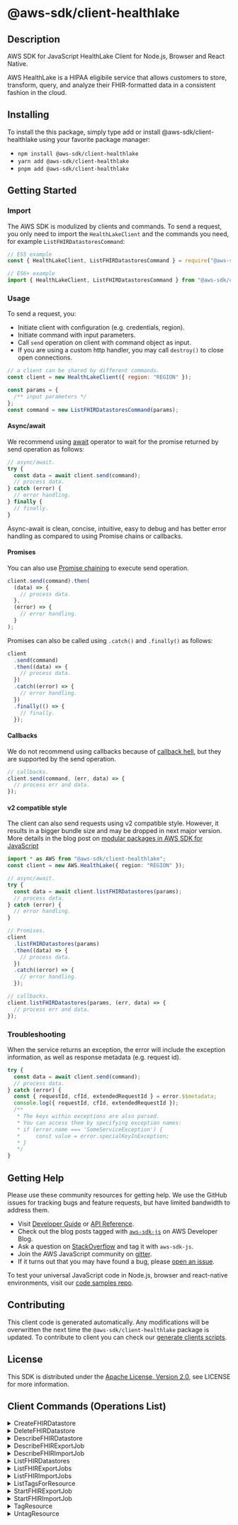 <!-- generated file, do not edit directly -->

# @aws-sdk/client-healthlake

## Description

AWS SDK for JavaScript HealthLake Client for Node.js, Browser and React Native.

<p>AWS HealthLake is a HIPAA eligibile service that allows customers to store,
transform, query, and analyze their FHIR-formatted data in a consistent fashion in the cloud.</p>

## Installing

To install the this package, simply type add or install @aws-sdk/client-healthlake
using your favorite package manager:

- `npm install @aws-sdk/client-healthlake`
- `yarn add @aws-sdk/client-healthlake`
- `pnpm add @aws-sdk/client-healthlake`

## Getting Started

### Import

The AWS SDK is modulized by clients and commands.
To send a request, you only need to import the `HealthLakeClient` and
the commands you need, for example `ListFHIRDatastoresCommand`:

```js
// ES5 example
const { HealthLakeClient, ListFHIRDatastoresCommand } = require("@aws-sdk/client-healthlake");
```

```ts
// ES6+ example
import { HealthLakeClient, ListFHIRDatastoresCommand } from "@aws-sdk/client-healthlake";
```

### Usage

To send a request, you:

- Initiate client with configuration (e.g. credentials, region).
- Initiate command with input parameters.
- Call `send` operation on client with command object as input.
- If you are using a custom http handler, you may call `destroy()` to close open connections.

```js
// a client can be shared by different commands.
const client = new HealthLakeClient({ region: "REGION" });

const params = {
  /** input parameters */
};
const command = new ListFHIRDatastoresCommand(params);
```

#### Async/await

We recommend using [await](https://developer.mozilla.org/en-US/docs/Web/JavaScript/Reference/Operators/await)
operator to wait for the promise returned by send operation as follows:

```js
// async/await.
try {
  const data = await client.send(command);
  // process data.
} catch (error) {
  // error handling.
} finally {
  // finally.
}
```

Async-await is clean, concise, intuitive, easy to debug and has better error handling
as compared to using Promise chains or callbacks.

#### Promises

You can also use [Promise chaining](https://developer.mozilla.org/en-US/docs/Web/JavaScript/Guide/Using_promises#chaining)
to execute send operation.

```js
client.send(command).then(
  (data) => {
    // process data.
  },
  (error) => {
    // error handling.
  }
);
```

Promises can also be called using `.catch()` and `.finally()` as follows:

```js
client
  .send(command)
  .then((data) => {
    // process data.
  })
  .catch((error) => {
    // error handling.
  })
  .finally(() => {
    // finally.
  });
```

#### Callbacks

We do not recommend using callbacks because of [callback hell](http://callbackhell.com/),
but they are supported by the send operation.

```js
// callbacks.
client.send(command, (err, data) => {
  // process err and data.
});
```

#### v2 compatible style

The client can also send requests using v2 compatible style.
However, it results in a bigger bundle size and may be dropped in next major version. More details in the blog post
on [modular packages in AWS SDK for JavaScript](https://aws.amazon.com/blogs/developer/modular-packages-in-aws-sdk-for-javascript/)

```ts
import * as AWS from "@aws-sdk/client-healthlake";
const client = new AWS.HealthLake({ region: "REGION" });

// async/await.
try {
  const data = await client.listFHIRDatastores(params);
  // process data.
} catch (error) {
  // error handling.
}

// Promises.
client
  .listFHIRDatastores(params)
  .then((data) => {
    // process data.
  })
  .catch((error) => {
    // error handling.
  });

// callbacks.
client.listFHIRDatastores(params, (err, data) => {
  // process err and data.
});
```

### Troubleshooting

When the service returns an exception, the error will include the exception information,
as well as response metadata (e.g. request id).

```js
try {
  const data = await client.send(command);
  // process data.
} catch (error) {
  const { requestId, cfId, extendedRequestId } = error.$$metadata;
  console.log({ requestId, cfId, extendedRequestId });
  /**
   * The keys within exceptions are also parsed.
   * You can access them by specifying exception names:
   * if (error.name === 'SomeServiceException') {
   *     const value = error.specialKeyInException;
   * }
   */
}
```

## Getting Help

Please use these community resources for getting help.
We use the GitHub issues for tracking bugs and feature requests, but have limited bandwidth to address them.

- Visit [Developer Guide](https://docs.aws.amazon.com/sdk-for-javascript/v3/developer-guide/welcome.html)
  or [API Reference](https://docs.aws.amazon.com/AWSJavaScriptSDK/v3/latest/index.html).
- Check out the blog posts tagged with [`aws-sdk-js`](https://aws.amazon.com/blogs/developer/tag/aws-sdk-js/)
  on AWS Developer Blog.
- Ask a question on [StackOverflow](https://stackoverflow.com/questions/tagged/aws-sdk-js) and tag it with `aws-sdk-js`.
- Join the AWS JavaScript community on [gitter](https://gitter.im/aws/aws-sdk-js-v3).
- If it turns out that you may have found a bug, please [open an issue](https://github.com/aws/aws-sdk-js-v3/issues/new/choose).

To test your universal JavaScript code in Node.js, browser and react-native environments,
visit our [code samples repo](https://github.com/aws-samples/aws-sdk-js-tests).

## Contributing

This client code is generated automatically. Any modifications will be overwritten the next time the `@aws-sdk/client-healthlake` package is updated.
To contribute to client you can check our [generate clients scripts](https://github.com/aws/aws-sdk-js-v3/tree/main/scripts/generate-clients).

## License

This SDK is distributed under the
[Apache License, Version 2.0](http://www.apache.org/licenses/LICENSE-2.0),
see LICENSE for more information.

## Client Commands (Operations List)

<details>
<summary>
CreateFHIRDatastore
</summary>

[Command API Reference](https://docs.aws.amazon.com/AWSJavaScriptSDK/v3/latest/clients/client-healthlake/classes/createfhirdatastorecommand.html) / [Input](https://docs.aws.amazon.com/AWSJavaScriptSDK/v3/latest/clients/client-healthlake/interfaces/createfhirdatastorecommandinput.html) / [Output](https://docs.aws.amazon.com/AWSJavaScriptSDK/v3/latest/clients/client-healthlake/interfaces/createfhirdatastorecommandoutput.html)

</details>
<details>
<summary>
DeleteFHIRDatastore
</summary>

[Command API Reference](https://docs.aws.amazon.com/AWSJavaScriptSDK/v3/latest/clients/client-healthlake/classes/deletefhirdatastorecommand.html) / [Input](https://docs.aws.amazon.com/AWSJavaScriptSDK/v3/latest/clients/client-healthlake/interfaces/deletefhirdatastorecommandinput.html) / [Output](https://docs.aws.amazon.com/AWSJavaScriptSDK/v3/latest/clients/client-healthlake/interfaces/deletefhirdatastorecommandoutput.html)

</details>
<details>
<summary>
DescribeFHIRDatastore
</summary>

[Command API Reference](https://docs.aws.amazon.com/AWSJavaScriptSDK/v3/latest/clients/client-healthlake/classes/describefhirdatastorecommand.html) / [Input](https://docs.aws.amazon.com/AWSJavaScriptSDK/v3/latest/clients/client-healthlake/interfaces/describefhirdatastorecommandinput.html) / [Output](https://docs.aws.amazon.com/AWSJavaScriptSDK/v3/latest/clients/client-healthlake/interfaces/describefhirdatastorecommandoutput.html)

</details>
<details>
<summary>
DescribeFHIRExportJob
</summary>

[Command API Reference](https://docs.aws.amazon.com/AWSJavaScriptSDK/v3/latest/clients/client-healthlake/classes/describefhirexportjobcommand.html) / [Input](https://docs.aws.amazon.com/AWSJavaScriptSDK/v3/latest/clients/client-healthlake/interfaces/describefhirexportjobcommandinput.html) / [Output](https://docs.aws.amazon.com/AWSJavaScriptSDK/v3/latest/clients/client-healthlake/interfaces/describefhirexportjobcommandoutput.html)

</details>
<details>
<summary>
DescribeFHIRImportJob
</summary>

[Command API Reference](https://docs.aws.amazon.com/AWSJavaScriptSDK/v3/latest/clients/client-healthlake/classes/describefhirimportjobcommand.html) / [Input](https://docs.aws.amazon.com/AWSJavaScriptSDK/v3/latest/clients/client-healthlake/interfaces/describefhirimportjobcommandinput.html) / [Output](https://docs.aws.amazon.com/AWSJavaScriptSDK/v3/latest/clients/client-healthlake/interfaces/describefhirimportjobcommandoutput.html)

</details>
<details>
<summary>
ListFHIRDatastores
</summary>

[Command API Reference](https://docs.aws.amazon.com/AWSJavaScriptSDK/v3/latest/clients/client-healthlake/classes/listfhirdatastorescommand.html) / [Input](https://docs.aws.amazon.com/AWSJavaScriptSDK/v3/latest/clients/client-healthlake/interfaces/listfhirdatastorescommandinput.html) / [Output](https://docs.aws.amazon.com/AWSJavaScriptSDK/v3/latest/clients/client-healthlake/interfaces/listfhirdatastorescommandoutput.html)

</details>
<details>
<summary>
ListFHIRExportJobs
</summary>

[Command API Reference](https://docs.aws.amazon.com/AWSJavaScriptSDK/v3/latest/clients/client-healthlake/classes/listfhirexportjobscommand.html) / [Input](https://docs.aws.amazon.com/AWSJavaScriptSDK/v3/latest/clients/client-healthlake/interfaces/listfhirexportjobscommandinput.html) / [Output](https://docs.aws.amazon.com/AWSJavaScriptSDK/v3/latest/clients/client-healthlake/interfaces/listfhirexportjobscommandoutput.html)

</details>
<details>
<summary>
ListFHIRImportJobs
</summary>

[Command API Reference](https://docs.aws.amazon.com/AWSJavaScriptSDK/v3/latest/clients/client-healthlake/classes/listfhirimportjobscommand.html) / [Input](https://docs.aws.amazon.com/AWSJavaScriptSDK/v3/latest/clients/client-healthlake/interfaces/listfhirimportjobscommandinput.html) / [Output](https://docs.aws.amazon.com/AWSJavaScriptSDK/v3/latest/clients/client-healthlake/interfaces/listfhirimportjobscommandoutput.html)

</details>
<details>
<summary>
ListTagsForResource
</summary>

[Command API Reference](https://docs.aws.amazon.com/AWSJavaScriptSDK/v3/latest/clients/client-healthlake/classes/listtagsforresourcecommand.html) / [Input](https://docs.aws.amazon.com/AWSJavaScriptSDK/v3/latest/clients/client-healthlake/interfaces/listtagsforresourcecommandinput.html) / [Output](https://docs.aws.amazon.com/AWSJavaScriptSDK/v3/latest/clients/client-healthlake/interfaces/listtagsforresourcecommandoutput.html)

</details>
<details>
<summary>
StartFHIRExportJob
</summary>

[Command API Reference](https://docs.aws.amazon.com/AWSJavaScriptSDK/v3/latest/clients/client-healthlake/classes/startfhirexportjobcommand.html) / [Input](https://docs.aws.amazon.com/AWSJavaScriptSDK/v3/latest/clients/client-healthlake/interfaces/startfhirexportjobcommandinput.html) / [Output](https://docs.aws.amazon.com/AWSJavaScriptSDK/v3/latest/clients/client-healthlake/interfaces/startfhirexportjobcommandoutput.html)

</details>
<details>
<summary>
StartFHIRImportJob
</summary>

[Command API Reference](https://docs.aws.amazon.com/AWSJavaScriptSDK/v3/latest/clients/client-healthlake/classes/startfhirimportjobcommand.html) / [Input](https://docs.aws.amazon.com/AWSJavaScriptSDK/v3/latest/clients/client-healthlake/interfaces/startfhirimportjobcommandinput.html) / [Output](https://docs.aws.amazon.com/AWSJavaScriptSDK/v3/latest/clients/client-healthlake/interfaces/startfhirimportjobcommandoutput.html)

</details>
<details>
<summary>
TagResource
</summary>

[Command API Reference](https://docs.aws.amazon.com/AWSJavaScriptSDK/v3/latest/clients/client-healthlake/classes/tagresourcecommand.html) / [Input](https://docs.aws.amazon.com/AWSJavaScriptSDK/v3/latest/clients/client-healthlake/interfaces/tagresourcecommandinput.html) / [Output](https://docs.aws.amazon.com/AWSJavaScriptSDK/v3/latest/clients/client-healthlake/interfaces/tagresourcecommandoutput.html)

</details>
<details>
<summary>
UntagResource
</summary>

[Command API Reference](https://docs.aws.amazon.com/AWSJavaScriptSDK/v3/latest/clients/client-healthlake/classes/untagresourcecommand.html) / [Input](https://docs.aws.amazon.com/AWSJavaScriptSDK/v3/latest/clients/client-healthlake/interfaces/untagresourcecommandinput.html) / [Output](https://docs.aws.amazon.com/AWSJavaScriptSDK/v3/latest/clients/client-healthlake/interfaces/untagresourcecommandoutput.html)

</details>
